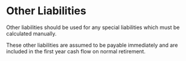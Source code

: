 # Other Liabilities

Other liabilities should be used for any special liabilities which must
be calculated manually.

These other liabilities are assumed to be payable immediately and are
included in the first year cash flow on normal retirement.
